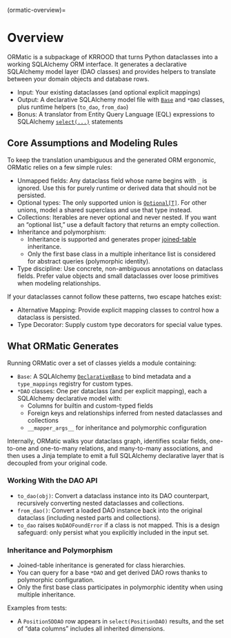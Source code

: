 (ormatic-overview)=
# Overview
ORMatic is a subpackage of KRROOD that turns Python dataclasses into a working SQLAlchemy ORM interface. 
It generates a declarative SQLAlchemy model layer (DAO classes) and provides helpers to translate between your domain 
objects and database rows.

- Input: Your existing dataclasses (and optional explicit mappings)
- Output: A declarative SQLAlchemy model file with [`Base`](https://docs.sqlalchemy.org/en/20/orm/mapping_styles.html#orm-mapped-class-overview) and `*DAO` classes, plus runtime helpers (`to_dao`, `from_dao`)
- Bonus: A translator from Entity Query Language (EQL) expressions to SQLAlchemy [`select(...)`](https://docs.sqlalchemy.org/en/20/core/selectable.html#sqlalchemy.sql.expression.select) statements

## Core Assumptions and Modeling Rules
To keep the translation unambiguous and the generated ORM ergonomic, ORMatic relies on a few simple rules:

- Unmapped fields: Any dataclass field whose name begins with `_` is ignored. Use this for purely runtime or derived data that should not be persisted.
- Optional types: The only supported union is [`Optional[T]`](https://docs.python.org/3/library/typing.html#typing.Optional). For other unions, model a shared superclass and use that type instead.
- Collections: Iterables are never optional and never nested. If you want an “optional list,” use a default factory that returns an empty collection.
- Inheritance and polymorphism:
  - Inheritance is supported and generates proper [joined-table](https://docs.sqlalchemy.org/en/20/orm/inheritance.html) inheritance.
  - Only the first base class in a multiple inheritance list is considered for abstract queries (polymorphic identity).
- Type discipline: Use concrete, non-ambiguous annotations on dataclass fields. Prefer value objects and small dataclasses over loose primitives when modeling relationships.

If your dataclasses cannot follow these patterns, two escape hatches exist:

- Alternative Mapping: Provide explicit mapping classes to control how a dataclass is persisted.
- Type Decorator: Supply custom type decorators for special value types.

## What ORMatic Generates
Running ORMatic over a set of classes yields a module containing:

- `Base`: A SQLAlchemy [`DeclarativeBase`](https://docs.sqlalchemy.org/en/20/orm/mapping_api.html#sqlalchemy.orm.DeclarativeBase) 
to bind metadata and a `type_mappings` registry for custom types.
- `*DAO` classes: One per dataclass (and per explicit mapping), each a SQLAlchemy declarative model with:
  - Columns for builtin and custom-typed fields
  - Foreign keys and relationships inferred from nested dataclasses and collections
  - `__mapper_args__` for inheritance and polymorphic configuration

Internally, ORMatic walks your dataclass graph, identifies scalar fields, one-to-one and one-to-many relations, and many-to-many associations, and then uses a Jinja template to emit a full SQLAlchemy declarative layer that is decoupled from your original code.

### Working With the DAO API
- `to_dao(obj)`: Convert a dataclass instance into its DAO counterpart, recursively converting nested dataclasses and collections.
- `from_dao()`: Convert a loaded DAO instance back into the original dataclass (including nested parts and collections).
- `to_dao` raises `NoDAOFoundError` if a class is not mapped. This is a design safeguard: only persist what you explicitly included in the input set.

### Inheritance and Polymorphism
- Joined-table inheritance is generated for class hierarchies.
- You can query for a base `*DAO` and get derived DAO rows thanks to polymorphic configuration.
- Only the first base class participates in polymorphic identity when using multiple inheritance.

Examples from tests:
- A `Position5DDAO` row appears in `select(PositionDAO)` results, and the set of “data columns” includes all inherited dimensions.
